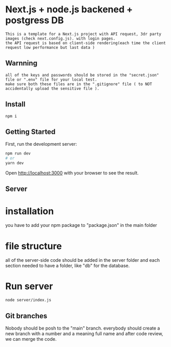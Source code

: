 # Next.js + node.js backened + postgress DB

    This is a template for a Next.js project with API request, 3dr party images (check next.config.js). with login pages.
    the API request is based on client-side rendering(each time the client request low performance but last data )

## Warnning

    all of the keys and passwords should be stored in the "secret.json" file or ".env" file for your local test.
    make sure both these files are in the ".gitignore" file ( to NOT accidentally upload the sensitive file ).

## Install

```
npm i
```

## Getting Started

First, run the development server:

```bash
npm run dev
# or
yarn dev
```

Open [http://localhost:3000](http://localhost:3000) with your browser to see the result.

## Server

# installation

you have to add your npm package to "package.json" in the main folder

# file structure

all of the server-side code should be added in the server folder and each section needed to have a folder, like "db" for the database.

# Run server

```
node server/index.js
```

## Git branches

Nobody should be posh to the "main" branch.
everybody should create a new branch with a number and a meaning full name and after code review, we can merge the code.
